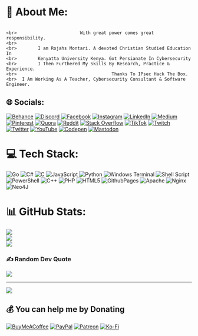 # 💫 About Me:
                                                                                                                               <br>                        With great power comes great responsibility.                                                                                                                           <br>                                                                                                                                <br>        I am Rojahs Montari. A devoted Christian Studied Education In                                                                                                                             <br>        Kenyatta University Kenya. Got Persianate In Cybersecurity                                                                                                                             <br>        I Then Furthered My Skills By Research, Practice & Experience.                                                                                                                                  <br>                                    Thanks To IPsec Hack The Box.                                                                                                                                 <br>  I Am Working As A Teacher, Cybersecurity Consultant & Software Engineer.


## 🌐 Socials:
[![Behance](https://img.shields.io/badge/Behance-1769ff?logo=behance&logoColor=white)](https://behance.net/r0jahsm0ntar1) [![Discord](https://img.shields.io/badge/Discord-%237289DA.svg?logo=discord&logoColor=white)](https://discord.gg/r0jahsm0ntar1) [![Facebook](https://img.shields.io/badge/Facebook-%231877F2.svg?logo=Facebook&logoColor=white)](https://facebook.com/r0jahsm0ntar1) [![Instagram](https://img.shields.io/badge/Instagram-%23E4405F.svg?logo=Instagram&logoColor=white)](https://instagram.com/r0jahsm0ntar1) [![LinkedIn](https://img.shields.io/badge/LinkedIn-%230077B5.svg?logo=linkedin&logoColor=white)](https://linkedin.com/in/r0jahsm0ntar1) [![Medium](https://img.shields.io/badge/Medium-12100E?logo=medium&logoColor=white)](https://medium.com/@r0jahsm0ntar1) [![Pinterest](https://img.shields.io/badge/Pinterest-%23E60023.svg?logo=Pinterest&logoColor=white)](https://pinterest.com/r0jahsm0ntar1) [![Quora](https://img.shields.io/badge/Quora-%23B92B27.svg?logo=Quora&logoColor=white)](https://quora.com/profile/r0jahsm0ntar1) [![Reddit](https://img.shields.io/badge/Reddit-%23FF4500.svg?logo=Reddit&logoColor=white)](https://reddit.com/user/r0jahsm0ntar1) [![Stack Overflow](https://img.shields.io/badge/-Stackoverflow-FE7A16?logo=stack-overflow&logoColor=white)](https://stackoverflow.com/users/r0jahsm0ntar1) [![TikTok](https://img.shields.io/badge/TikTok-%23000000.svg?logo=TikTok&logoColor=white)](https://tiktok.com/@r0jahsm0ntar1) [![Twitch](https://img.shields.io/badge/Twitch-%239146FF.svg?logo=Twitch&logoColor=white)](https://twitch.tv/r0jahsm0ntar1) [![Twitter](https://img.shields.io/badge/Twitter-%231DA1F2.svg?logo=Twitter&logoColor=white)](https://twitter.com/r0jahsm0ntar1) [![YouTube](https://img.shields.io/badge/YouTube-%23FF0000.svg?logo=YouTube&logoColor=white)](https://youtube.com/@r0jahsm0ntar1) [![Codepen](https://img.shields.io/badge/Codepen-000000?style=for-the-badge&logo=codepen&logoColor=white)](https://codepen.io/r0jahsm0ntar1) [![Mastodon](https://img.shields.io/badge/-MASTODON-%232B90D9?style=for-the-badge&logo=mastodon&logoColor=white)](https://mastodon.social/@r0jahsm0ntar1) 

# 💻 Tech Stack:
![Go](https://img.shields.io/badge/go-%2300ADD8.svg?style=for-the-badge&logo=go&logoColor=white) ![C#](https://img.shields.io/badge/c%23-%23239120.svg?style=for-the-badge&logo=csharp&logoColor=white) ![C](https://img.shields.io/badge/c-%2300599C.svg?style=for-the-badge&logo=c&logoColor=white) ![JavaScript](https://img.shields.io/badge/javascript-%23323330.svg?style=for-the-badge&logo=javascript&logoColor=%23F7DF1E) ![Python](https://img.shields.io/badge/python-3670A0?style=for-the-badge&logo=python&logoColor=ffdd54) ![Windows Terminal](https://img.shields.io/badge/Windows%20Terminal-%234D4D4D.svg?style=for-the-badge&logo=windows-terminal&logoColor=white) ![Shell Script](https://img.shields.io/badge/shell_script-%23121011.svg?style=for-the-badge&logo=gnu-bash&logoColor=white) ![PowerShell](https://img.shields.io/badge/PowerShell-%235391FE.svg?style=for-the-badge&logo=powershell&logoColor=white) ![C++](https://img.shields.io/badge/c++-%2300599C.svg?style=for-the-badge&logo=c%2B%2B&logoColor=white) ![PHP](https://img.shields.io/badge/php-%23777BB4.svg?style=for-the-badge&logo=php&logoColor=white) ![HTML5](https://img.shields.io/badge/html5-%23E34F26.svg?style=for-the-badge&logo=html5&logoColor=white) ![GithubPages](https://img.shields.io/badge/github%20pages-121013?style=for-the-badge&logo=github&logoColor=white) ![Apache](https://img.shields.io/badge/apache-%23D42029.svg?style=for-the-badge&logo=apache&logoColor=white) ![Nginx](https://img.shields.io/badge/nginx-%23009639.svg?style=for-the-badge&logo=nginx&logoColor=white) ![Neo4J](https://img.shields.io/badge/Neo4j-008CC1?style=for-the-badge&logo=neo4j&logoColor=white)
# 📊 GitHub Stats:
![](https://github-readme-stats.vercel.app/api?username=r0jahsm0ntar1&theme=dark&hide_border=false&include_all_commits=true&count_private=true)<br/>
![](https://github-readme-streak-stats.herokuapp.com/?user=r0jahsm0ntar1&theme=dark&hide_border=false)<br/>
![](https://github-readme-stats.vercel.app/api/top-langs/?username=r0jahsm0ntar1&theme=dark&hide_border=false&include_all_commits=true&count_private=true&layout=compact)

### ✍️ Random Dev Quote
![](https://quotes-github-readme.vercel.app/api?type=horizontal&theme=dark)

---
[![](https://visitcount.itsvg.in/api?id=r0jahsm0ntar1&icon=2&color=0)](https://visitcount.itsvg.in)

  ## 💰 You can help me by Donating
  [![BuyMeACoffee](https://img.shields.io/badge/Buy%20Me%20a%20Coffee-ffdd00?style=for-the-badge&logo=buy-me-a-coffee&logoColor=black)](https://buymeacoffee.com/r0jahsm0ntar1) [![PayPal](https://img.shields.io/badge/PayPal-00457C?style=for-the-badge&logo=paypal&logoColor=white)](https://paypal.me/r0jahsm0ntar1) [![Patreon](https://img.shields.io/badge/Patreon-F96854?style=for-the-badge&logo=patreon&logoColor=white)](https://patreon.com/r0jahsm0ntar1) [![Ko-Fi](https://img.shields.io/badge/Ko--fi-F16061?style=for-the-badge&logo=ko-fi&logoColor=white)](https://ko-fi.com/r0jahsm0ntar1) 

  
<!-- Proudly created with GPRM ( https://gprm.itsvg.in ) -->
